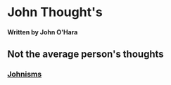 # John Thought's


#### Written by John O'Hara

## Not the average person's thoughts 

### [Johnisms](https://github.com/jpohara12/JOHN/blob/master/Johnism)



